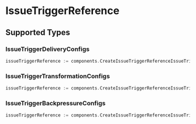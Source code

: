 # IssueTriggerReference


## Supported Types

### IssueTriggerDeliveryConfigs

```go
issueTriggerReference := components.CreateIssueTriggerReferenceIssueTriggerDeliveryConfigs(components.IssueTriggerDeliveryConfigs{/* values here */})
```

### IssueTriggerTransformationConfigs

```go
issueTriggerReference := components.CreateIssueTriggerReferenceIssueTriggerTransformationConfigs(components.IssueTriggerTransformationConfigs{/* values here */})
```

### IssueTriggerBackpressureConfigs

```go
issueTriggerReference := components.CreateIssueTriggerReferenceIssueTriggerBackpressureConfigs(components.IssueTriggerBackpressureConfigs{/* values here */})
```

